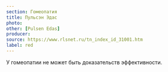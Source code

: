 ```yaml
---
section: Гомеопатия
title: Пульсэн Эдас
photo: 
other: [Pulsen Edas]
producer: 
source: https://www.rlsnet.ru/tn_index_id_31001.htm
label: red
---
```


У гомеопатии не может быть доказательств эффективности.
